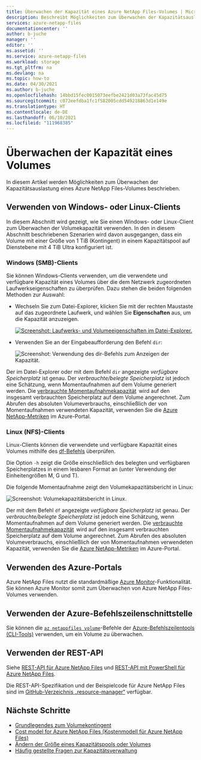 ```yaml
---
title: Überwachen der Kapazität eines Azure NetApp Files-Volumes | Microsoft-Dokumentation
description: Beschreibt Möglichkeiten zum Überwachen der Kapazitätsauslastung eines Azure NetApp Files-Volumes.
services: azure-netapp-files
documentationcenter: ''
author: b-juche
manager: ''
editor: ''
ms.assetid: ''
ms.service: azure-netapp-files
ms.workload: storage
ms.tgt_pltfrm: na
ms.devlang: na
ms.topic: how-to
ms.date: 04/30/2021
ms.author: b-juche
ms.openlocfilehash: 14bbd15fec0015073eefbe2421d03a73fac45d75
ms.sourcegitcommit: c072eefdba1fc1f582005cdd549218863d1e149e
ms.translationtype: HT
ms.contentlocale: de-DE
ms.lasthandoff: 06/10/2021
ms.locfileid: "111968385"
---
```

# <a name="monitor-the-capacity-of-a-volume"></a>Überwachen der Kapazität eines Volumes  

In diesem Artikel werden Möglichkeiten zum Überwachen der Kapazitätsauslastung eines Azure NetApp Files-Volumes beschrieben.  

## <a name="using-windows-or-linux-clients"></a>Verwenden von Windows- oder Linux-Clients

In diesem Abschnitt wird gezeigt, wie Sie einen Windows- oder Linux-Client zum Überwachen der Volumekapazität verwenden. In den in diesem Abschnitt beschriebenen Szenarien wird davon ausgegangen, dass ein Volume mit einer Größe von 1 TiB (Kontingent) in einem Kapazitätspool auf Dienstebene mit 4 TiB Ultra konfiguriert ist. 

### <a name="windows-smb-clients"></a>Windows (SMB)-Clients

Sie können Windows-Clients verwenden, um die verwendete und verfügbare Kapazität eines Volumes über die dem Netzwerk zugeordneten Laufwerkseigenschaften zu überprüfen. Dazu stehen die beiden folgenden Methoden zur Auswahl: 

* Wechseln Sie zum Datei-Explorer, klicken Sie mit der rechten Maustaste auf das zugeordnete Laufwerk, und wählen Sie **Eigenschaften** aus, um die Kapazität anzuzeigen.  

    [ ![Screenshot: Laufwerks- und Volumeeigenschaften im Datei-Explorer.](../media/azure-netapp-files/monitor-explorer-drive-properties.png) ](../media/azure-netapp-files/monitor-explorer-drive-properties.png#lightbox)

* Verwenden Sie an der Eingabeaufforderung den Befehl `dir`: 

    ![Screenshot: Verwendung des dir-Befehls zum Anzeigen der Kapazität.](../media/azure-netapp-files/monitor-volume-properties-dir-command.png) 

Der im Datei-Explorer oder mit dem Befehl `dir` angezeigte *verfügbare Speicherplatz* ist genau. Der *verbrauchte/belegte Speicherplatz* ist jedoch eine Schätzung, wenn Momentaufnahmen auf dem Volume generiert werden. Die [verbrauchte Momentaufnahmekapazität](azure-netapp-files-cost-model.md#capacity-consumption-of-snapshots)  wird auf den insgesamt verbrauchten Speicherplatz auf dem Volume angerechnet. Zum Abrufen des absoluten Volumeverbrauchs, einschließlich der von Momentaufnahmen verwendeten Kapazität, verwenden Sie die [Azure NetApp-Metriken](azure-netapp-files-metrics.md#volumes) im Azure-Portal. 

### <a name="linux-nfs-clients"></a>Linux (NFS)-Clients 

Linux-Clients können die verwendete und verfügbare Kapazität eines Volumes mithilfe des [df-Befehls](https://linux.die.net/man/1/df) überprüfen.  

Die Option `-h` zeigt die Größe einschließlich des belegten und verfügbaren Speicherplatzes in einem lesbaren Format an (unter Verwendung der Einheitengrößen M, G und T).

Die folgende Momentaufnahme zeigt den Volumekapazitätsbericht in Linux:

![Screenshot: Volumekapazitätsbericht in Linux.](../media/azure-netapp-files/monitor-volume-properties-linux-command.png) 

Der mit dem Befehl `df` angezeigte *verfügbare Speicherplatz* ist genau. Der *verbrauchte/belegte Speicherplatz* ist jedoch eine Schätzung, wenn Momentaufnahmen auf dem Volume generiert werden. Die [verbrauchte Momentaufnahmekapazität](azure-netapp-files-cost-model.md#capacity-consumption-of-snapshots)  wird auf den insgesamt verbrauchten Speicherplatz auf dem Volume angerechnet. Zum Abrufen des absoluten Volumeverbrauchs, einschließlich der von Momentaufnahmen verwendeten Kapazität, verwenden Sie die [Azure NetApp-Metriken](azure-netapp-files-metrics.md#volumes) im Azure-Portal. 

## <a name="using-azure-portal"></a>Verwenden des Azure-Portals
Azure NetApp Files nutzt die standardmäßige [Azure Monitor](../azure-monitor/overview.md)-Funktionalität. Sie können Azure Monitor somit zum Überwachen von Azure NetApp Files-Volumes verwenden.  

## <a name="using-azure-cli"></a>Verwenden der Azure-Befehlszeilenschnittstelle  

Sie können die [`az netappfiles volume`](/cli/azure/netappfiles/volume?view=azure-cli-latest&preserve-view=true)-Befehle der [Azure-Befehlszeilentools (CLI-Tools)](azure-netapp-files-sdk-cli.md) verwenden, um ein Volume zu überwachen.
 
## <a name="using-rest-api"></a>Verwenden der REST-API  

Siehe [REST-API für Azure NetApp Files](azure-netapp-files-develop-with-rest-api.md) und [REST-API mit PowerShell für Azure NetApp Files](develop-rest-api-powershell.md). 

Die REST-API-Spezifikation und der Beispielcode für Azure NetApp Files sind im [GitHub-Verzeichnis „resource-manager“](https://github.com/Azure/azure-rest-api-specs/tree/master/specification/netapp/resource-manager/Microsoft.NetApp/stable) verfügbar. 

## <a name="next-steps"></a>Nächste Schritte

* [Grundlegendes zum Volumekontingent](volume-quota-introduction.md)
* [Cost model for Azure NetApp Files (Kostenmodell für Azure NetApp Files)](azure-netapp-files-cost-model.md)
* [Ändern der Größe eines Kapazitätspools oder Volumes](azure-netapp-files-resize-capacity-pools-or-volumes.md)
* [Häufig gestellte Fragen zur Kapazitätsverwaltung](azure-netapp-files-faqs.md#capacity-management-faqs)